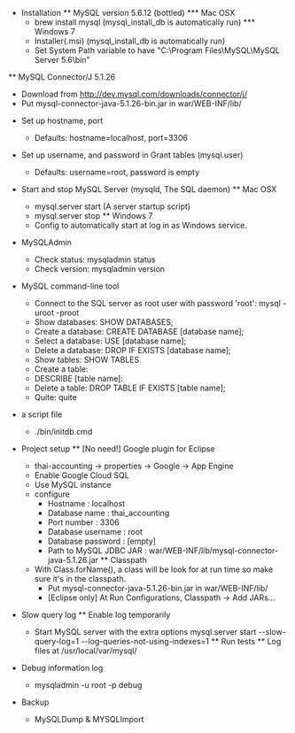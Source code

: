 * Installation
** MySQL version 5.6.12 (bottled)
*** Mac OSX
    - brew install mysql (mysql_install_db is automatically run)
*** Windows 7
    - Installer(.msi) (mysql_install_db is automatically run)
    - Set System Path variable to have "C:\Program Files\MySQL\MySQL Server 5.6\bin"

** MySQL Connector/J 5.1.26
   - Download from http://dev.mysql.com/downloads/connector/j/
   - Put mysql-connector-java-5.1.26-bin.jar in war/WEB-INF/lib/

* Set up hostname, port
  - Defaults: hostname=localhost, port=3306

* Set up username, and password in Grant tables (mysql.user)
  - Defaults: username=root, password is empty

* Start and stop MySQL Server (mysqld, The SQL daemon)
** Mac OSX
   - mysql.server start (A server startup script)
   - mysql.server stop
** Windows 7
   - Config to automatically start at log in as Windows service.

* MySQLAdmin
  - Check status: mysqladmin status
  - Check version: mysqladmin version

* MySQL command-line tool
  - Connect to the SQL server as root user with password 'root': mysql -uroot -proot
  - Show databases: SHOW DATABASES;
  - Create a database: CREATE DATABASE [database name];
  - Select a database: USE [database name];
  - Delete a database: DROP IF EXISTS [database name];
  - Show tables: SHOW TABLES
  - Create a table: 
  - DESCRIBE [table name]: 
  - Delete a table: DROP TABLE IF EXISTS [table name];
  - Quite: quite

* a script file
  - ./bin/initdb.cmd

* Project setup
** [No need!] Google plugin for Eclipse
  - thai-accounting -> properties -> Google -> App Engine
  - Enable Google Cloud SQL
  - Use MySQL instance
  - configure
    + Hostname : localhost
    + Database name : thai_accounting
    + Port number : 3306
    + Database username : root
    + Database password : [empty]
    + Path to MySQL JDBC JAR : war/WEB-INF/lib/mysql-connector-java-5.1.26.jar
** Classpath
   - With Class.forName(), a class will be look for at run time so make sure it's in the classpath.
     + Put mysql-connector-java-5.1.26-bin.jar in war/WEB-INF/lib/
     + [Eclipse only] At Run Configurations, Classpath -> Add JARs...

* Slow query log
** Enable log temporarily
   - Start MySQL server with the extra options
       mysql.server start --slow-query-log=1 --log-queries-not-using-indexes=1
** Run tests
** Log files at /usr/local/var/mysql/

* Debug information log
  - mysqladmin  -u root -p debug

* Backup
  - MySQLDump & MYSQLImport
